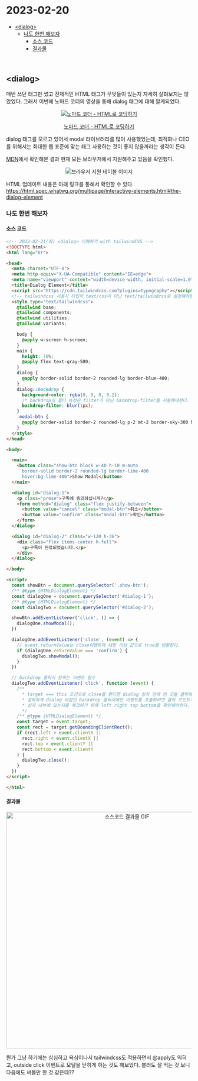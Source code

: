 # 2023-02-20

- [\<dialog\>](#dialog)
  - [나도 한번 해보자](#나도-한번-해보자)
    - [소스 코드](#소스-코드)
    - [결과물](#결과물)

</br>

## \<dialog\>

매번 쓰던 태그만 썼고 전체적인 HTML 태그가 무엇들이 있는지 자세히 살펴보지는 않았었다. 그래서 이번에 노마드 코더의 영상을 통해 dialog 태그에 대해 알게되었다.

<div align='center'>
  <a href='https://www.youtube.com/watch?v=cNfpkKUYAyo' target='_blank'>
     <img src='http://img.youtube.com/vi/cNfpkKUYAyo/0.jpg' alt='노마드 코더 - HTML로 코딩하기' />
     <p>노마드 코더 - HTML로 코딩하기</p>
  </a>
</div>

dialog 태그를 모르고 있어서 modal 라이브러리를 많이 사용했었는데, 최적화나 CEO를 위해서는 최대한 웹 표준에 맞는 태그 사용하는 것이 좋지 않을까라는 생각이 든다.

[MDN](https://developer.mozilla.org/ko/docs/Web/HTML/Element/dialog)에서 확인해본 결과 현재 모든 브라우저에서 지원해주고 있음을 확인했다.

<div align='center'>
   <img src='images/2023-02-20-001.webp' alt='브라우저 지원 테이블 이미지' />
</div>

HTML 업데이트 내용은 아래 링크를 통해서 확인할 수 있다.
<https://html.spec.whatwg.org/multipage/interactive-elements.html#the-dialog-element>

### 나도 한번 해보자

#### 소스 코드

```html
<!-- 2022-02-21(화) <dialog> 이해하기 with tailwindCSS -->
<!DOCTYPE html>
<html lang="kr">

<head>
  <meta charset="UTF-8">
  <meta http-equiv="X-UA-Compatible" content="IE=edge">
  <meta name="viewport" content="width=device-width, initial-scale=1.0">
  <title>Dialog Element</title>
  <script src="https://cdn.tailwindcss.com?plugins=typography"></script>
  <!-- tailwindcss 사용시 타입이 text/css이 아닌 text/tailwindcss로 설정해야한다. -->
  <style type="text/tailwindcss">
    @tailwind base;
    @tailwind components;
    @tailwind utilities;
    @tailwind variants;

    body {
      @apply w-screen h-screen;
    }
    main {
      height: 70%;
      @apply flex text-gray-500;
    }
    dialog {
      @apply border-solid border-2 rounded-lg border-blue-400;
    }
    dialog::backdrop {
      background-color: rgba(0, 0, 0, 0.2);
      /* backdrop의 필터 속성은 filter가 아닌 backdrop-filter를 사용해야한다. */
      backdrop-filter: blur(1px);
    }
    .modal-btn {
      @apply border-solid border-2 rounded-lg p-2 mt-2 border-sky-300 hover:bg-sky-300
    }
  </style>
</head>

<body>

  <main>
    <button class="show-btn block w-40 h-10 m-auto 
      border-solid border-2 rounded-lg border-lime-400 
      hover:bg-lime-400">Show Modal</button>
  </main>

  <dialog id="dialog-1">
    <p class="prose">구독에 동의하십니까?</p>
    <form method="dialog" class="flex justify-between">
      <button value="cancel" class="modal-btn">취소</button>
      <button value="confirm" class="modal-btn">확인</button>
    </form>
  </dialog>

  <dialog id="dialog-2" class="w-120 h-36">
    <div class="flex items-center h-full">
      <p>구독이 완료되었습니다.</p>
    </div>
  </dialog>

</body>

<script>
  const showBtn = document.querySelector('.show-btn');
  /** @type {HTMLDialogElement} */
  const dialogOne = document.querySelector('#dialog-1');
  /** @type {HTMLDialogElement} */
  const dialogTwo = document.querySelector('#dialog-2');

  showBtn.addEventListener('click', () => {
    dialogOne.showModal();
  })

  dialogOne.addEventListener('close', (event) => {
    // event.returnValue는 close이벤트에 대한 리턴 값으로 true를 반환한다.
    if (dialogOne.returnValue === 'confirm') {
      dialogTwo.showModal();
    }
  })

  // backdrop 클릭시 닫히는 이벤트 함수
  dialogTwo.addEventListener('click', function (event) {
    /**
      * target === this 조건으로 close를 한다면 dialog 상자 안에 빈 곳을 클릭해도 닫힌다.(this 바인딩에 주의)
      * 정확하게 dialog 바깥인 backdrop 클릭시에만 이벤트를 호출하려면 클릭 포인트가 
      * 상자 내부에 있는지를 체크하기 위해 left right top bottom을 확인해야한다.
      */
    /** @type {HTMLDialogElement} */
    const target = event.target;
    const rect = target.getBoundingClientRect();
    if (rect.left > event.clientX ||
      rect.right < event.clientX ||
      rect.top > event.clientY ||
      rect.bottom < event.clientY
    ) {
      dialogTwo.close();
    }
  })
</script>

</html>
```

#### 결과물

<div align='center'>
   <img src='images/2023-02-20-002.webp' alt='소스코드 결과물 GIF' width='640px'/>
</div>

뭔가 그냥 하기에는 심심하고 욕심이나서 tailwindcss도 적용하면서 @apply도 익히고, outside click 이벤트로 모달을 닫히게 하는 것도 해보았다. 블러도 잘 먹는 것 보니 다음에도 써볼만 한 것 같은데??
